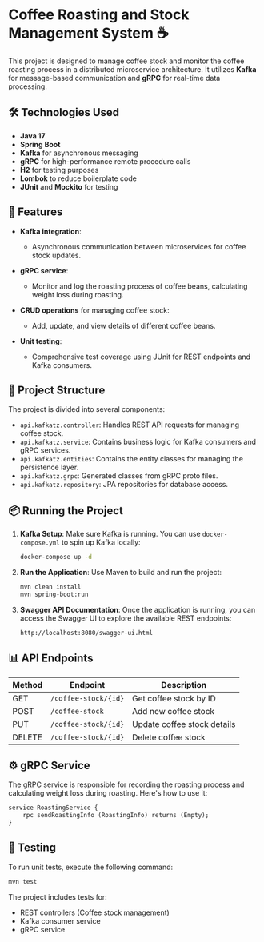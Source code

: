 
# Coffee Roasting and Stock Management System ☕️

This project is designed to manage coffee stock and monitor the coffee roasting process in a distributed microservice architecture. It utilizes **Kafka** for message-based communication and **gRPC** for real-time data processing.

## 🛠️ Technologies Used

- **Java 17**
- **Spring Boot**
- **Kafka** for asynchronous messaging
- **gRPC** for high-performance remote procedure calls
- **H2** for testing purposes
- **Lombok** to reduce boilerplate code
- **JUnit** and **Mockito** for testing

## 📑 Features

- **Kafka integration**: 
  - Asynchronous communication between microservices for coffee stock updates.
  
- **gRPC service**: 
  - Monitor and log the roasting process of coffee beans, calculating weight loss during roasting.
  
- **CRUD operations** for managing coffee stock:
  - Add, update, and view details of different coffee beans.
  
- **Unit testing**:
  - Comprehensive test coverage using JUnit for REST endpoints and Kafka consumers.

## 📂 Project Structure

The project is divided into several components:

- `api.kafkatz.controller`: Handles REST API requests for managing coffee stock.
- `api.kafkatz.service`: Contains business logic for Kafka consumers and gRPC services.
- `api.kafkatz.entities`: Contains the entity classes for managing the persistence layer.
- `api.kafkatz.grpc`: Generated classes from gRPC proto files.
- `api.kafkatz.repository`: JPA repositories for database access.

## 📦 Running the Project

1. **Kafka Setup**: 
   Make sure Kafka is running. You can use `docker-compose.yml` to spin up Kafka locally:
   ```bash
   docker-compose up -d
   ```

2. **Run the Application**:
   Use Maven to build and run the project:
   ```bash
   mvn clean install
   mvn spring-boot:run
   ```

3. **Swagger API Documentation**:
   Once the application is running, you can access the Swagger UI to explore the available REST endpoints:
   ```
   http://localhost:8080/swagger-ui.html
   ```

## 📊 API Endpoints

| Method | Endpoint                  | Description                       |
|--------|---------------------------|-----------------------------------|
| GET    | `/coffee-stock/{id}`       | Get coffee stock by ID            |
| POST   | `/coffee-stock`            | Add new coffee stock              |
| PUT    | `/coffee-stock/{id}`       | Update coffee stock details       |
| DELETE | `/coffee-stock/{id}`       | Delete coffee stock               |

## ⚙️ gRPC Service

The gRPC service is responsible for recording the roasting process and calculating weight loss during roasting. Here's how to use it:

```proto
service RoastingService {
    rpc sendRoastingInfo (RoastingInfo) returns (Empty);
}
```

## 🧪 Testing

To run unit tests, execute the following command:
```bash
mvn test
```
The project includes tests for:
- REST controllers (Coffee stock management)
- Kafka consumer service
- gRPC service

